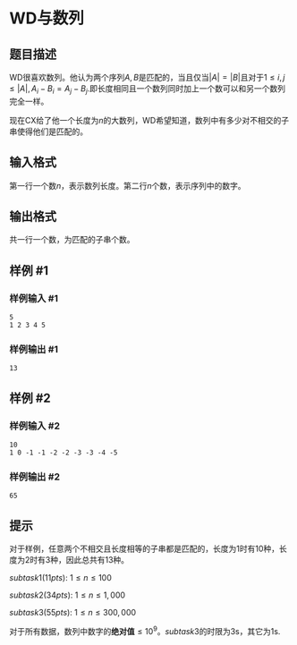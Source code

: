 # WD与数列

## 题目描述

WD很喜欢数列。他认为两个序列$A,B$是匹配的，当且仅当$|A|=|B|$且对于$1\le i,j\le |A|,A_i-B_i=A_j-B_j$.即长度相同且一个数列同时加上一个数可以和另一个数列完全一样。

现在CX给了他一个长度为$n$的大数列，WD希望知道，数列中有多少对不相交的子串使得他们是匹配的。

## 输入格式

第一行一个数$n$，表示数列长度。第二行$n$个数，表示序列中的数字。

## 输出格式

共一行一个数，为匹配的子串个数。

## 样例 #1

### 样例输入 #1
```
5
1 2 3 4 5
```

### 样例输出 #1

```
13
```

## 样例 #2

### 样例输入 #2
```
10
1 0 -1 -1 -2 -2 -3 -3 -4 -5
```

### 样例输出 #2

```
65
```

## 提示

对于样例，任意两个不相交且长度相等的子串都是匹配的，长度为1时有10种，长度为2时有3种，因此总共有13种。

$subtask1(11pts):~1\le n\le 100$

$subtask2(34pts):~1\le n\le 1,000$

$subtask3(55pts):~1\le n\le 300,000$

对于所有数据，数列中数字的**绝对值**$\le 10^9$。$subtask3$的时限为3s，其它为1s.

